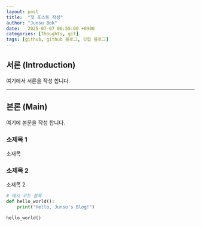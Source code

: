 ```yaml
---
layout: post
title:  "첫 포스트 작성"
author: "Junsu Bok"
date:   2025-07-07 06:55:00 +0900
categories: [Thoughts, git]
tags: [github, github 블로그, 깃헙 블로그]
---
```


## 서론 (Introduction)

여기에서 서론을 작성 합니다.

---

## 본론 (Main)

여기에 본문을 작성 합니다.

### 소제목 1

소재목 

### 소제목 2

소제목 2


```python
# 예시 코드 블록
def hello_world():
    print("Hello, Junsu's Blog!")

hello_world()


